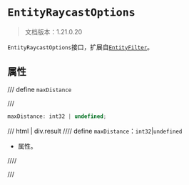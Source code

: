 # `EntityRaycastOptions`

> 文档版本：1.21.0.20

`EntityRaycastOptions`接口，扩展自[`EntityFilter`](./entityfilter.md)。

## 属性

/// define
`maxDistance`


///

```js
maxDistance: int32 | undefined;
```

/// html | div.result
//// define
`maxDistance`：`int32`|`undefined`

- 属性。


////

///

